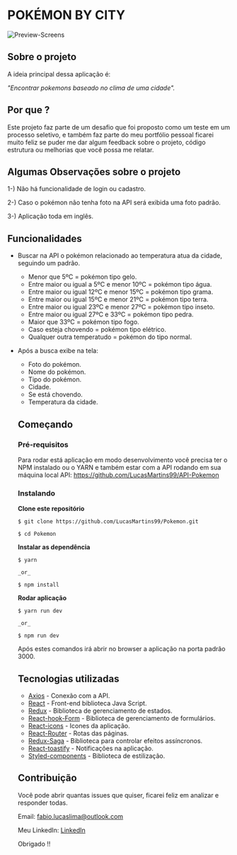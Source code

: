 # POKÉMON BY CITY
![Preview-Screens](https://github.com/LucasMartins99/Pokemon/blob/master/Screen.png)

## Sobre o projeto

A ideia principal dessa aplicação é:

_"Encontrar pokemons baseado no clima de uma cidade"._

## Por que ?

Este projeto faz parte de um desafio que foi proposto como um teste em um processo seletivo, e também faz parte do meu portfólio pessoal ficarei muito feliz se puder me dar algum feedback sobre o projeto, código estrutura ou melhorias que você possa me relatar.

## Algumas Observações sobre o projeto

1-) Não há funcionalidade de login ou cadastro.

2-) Caso o pokémon não tenha foto na API será exibida uma foto padrão.

3-) Aplicação toda em inglês.

## Funcionalidades

- Buscar na API o pokémon relacionado ao temperatura atua da cidade, seguindo um padrão.
  - Menor que 5ºC = pokémon tipo gelo.
  - Entre maior ou igual a 5ºC e menor 10ºC = pokémon tipo água.
  - Entre maior ou igual 12ºC e menor 15ºC = pokémon tipo grama.
  - Entre maior ou igual 15ºC e menor 21ºC = pokémon tipo terra.
  - Entre maior ou igual 23ºC e menor 27ºC = pokémon tipo inseto.
  - Entre maior ou igual 27ºC e 33ºC = pokémon tipo pedra.
  - Maior que 33ºC = pokémon tipo fogo.
  - Caso esteja chovendo = pokémon tipo elétrico.
  - Qualquer outra temperatudo = pokémon do tipo normal.

- Após a busca exibe na tela:
  - Foto do pokémon.
  - Nome do pokémon.
  - Tipo do pokémon.
  - Cidade.
  - Se está chovendo.
  - Temperatura da cidade.

  ## Começando

  ### Pré-requisitos

  Para rodar está aplicação em modo desenvolvimento você precisa ter o NPM instalado ou o YARN e também estar com a API rodando em sua máquina local API: https://github.com/LucasMartins99/API-Pokemon

  ### Instalando

  **Clone este repositório**

  ```
  $ git clone https://github.com/LucasMartins99/Pokemon.git

  $ cd Pokemon

  ```

  **Instalar as dependência**

  ```
  $ yarn
  ```
      _or_

  ```
  $ npm install
  ```

  **Rodar aplicação**

  ```
  $ yarn run dev
  ```
      _or_

  ```
  $ npm run dev
  ```
  Após estes comandos irá abrir no browser a aplicação na porta padrão 3000.

  ## Tecnologias utilizadas

  - [Axios](https://github.com/axios/axios) - Conexão com a API.
  - [React](https://pt-br.reactjs.org) - Front-end biblioteca Java Script.
  - [Redux](https://redux.js.org) - Biblioteca de gerenciamento de estados.
  - [React-hook-Form](https://react-hook-form.com) - Biblioteca de gerenciamento de formulários.
  - [React-icons](https://react-icons.netlify.app) - Icones da aplicação.
  - [React-Router](https://reacttraining.com/react-router/web/guides/quick-start) - Rotas das páginas.
  - [Redux-Saga](https://redux-saga.js.org) - Biblioteca para controlar efeitos
  assíncronos.
  - [React-toastify](https://fkhadra.github.io/react-toastify/introduction) - Notificações na aplicação.
  - [Styled-components](https://styled-components.com) - Biblioteca de estilização.

  ## Contribuição

  Você pode abrir quantas issues que quiser, ficarei feliz em analizar e responder todas.

  Email: fabio.lucaslima@outlook.com

  Meu LinkedIn: [LinkedIn](https://www.linkedin.com/in/fabio-lima-b78a1b15a/)

  Obrigado !!






